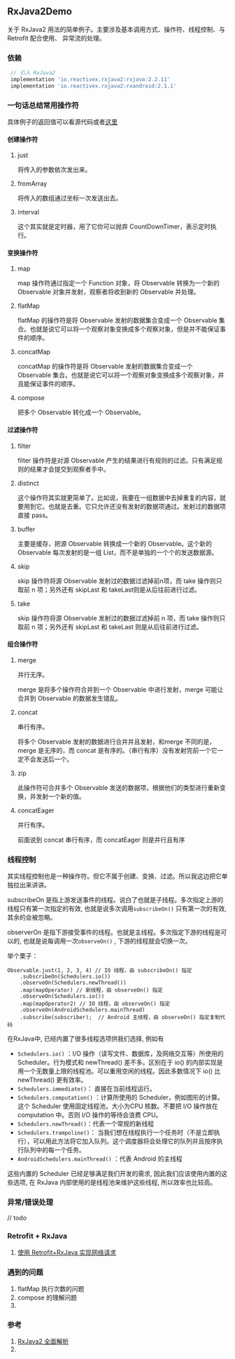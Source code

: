 ## RxJava2Demo

关于 RxJava2 用法的简单例子。主要涉及基本调用方式、操作符、线程控制、与 Retrofit 配合使用、 异常流的处理。

### 依赖

```groovy
 // 引入 RxJava2
 implementation 'io.reactivex.rxjava2:rxjava:2.2.11'
 implementation 'io.reactivex.rxjava2:rxandroid:2.1.1'
```



### 一句话总结常用操作符

具体例子的返回值可以看源代码或者[这里](https://juejin.im/post/5a43a842f265da432d2863ab#heading-9)

#### 创建操作符

1. just

   将传入的参数依次发出来。

2. fromArray

   将传入的数组通过坐标一次发送出去。

3. interval

   这个其实就是定时器，用了它你可以抛弃 CountDownTimer，表示定时执行。

#### 变换操作符

1. map

   map 操作符通过指定一个 Function 对象，将 Observable 转换为一个新的 Observable 对象并发射，观察者将收到新的 Observable 并处理。

2. flatMap

   flatMap 的操作符是将 Observable 发射的数据集合变成一个 Observable 集合。也就是说它可以将一个观察对象变换成多个观察对象，但是并不能保证事件的顺序。

3. concatMap

   concatMap 的操作符是将 Observable 发射的数据集合变成一个 Observable 集合。也就是说它可以将一个观察对象变换成多个观察对象，并且能保证事件的顺序。

4. compose

   把多个 Observable 转化成一个 Observable。

#### 过滤操作符

1. filter

   filter 操作符是对源 Observable 产生的结果进行有规则的过滤。只有满足规则的结果才会提交到观察者手中。

2. distinct

   这个操作符其实就更简单了。比如说，我要在一组数据中去掉重复的内容，就要用到它。也就是去重。它只允许还没有发射的数据项通过。发射过的数据项直接 pass。

3. buffer

   主要是缓存，把源 Observable 转换成一个新的 Observable。这个新的 Observable 每次发射的是一组 List，而不是单独的一个个的发送数据源。

4. skip

   skip 操作符将源 Observable 发射过的数据过滤掉前n项，而 take 操作则只取前 n 项；另外还有 skipLast 和 takeLast则是从后往前进行过滤。

5. take

   skip 操作符将源 Observable 发射过的数据过滤掉前 n 项，而 take 操作则只取前 n 项；另外还有 skipLast 和 takeLast 则是从后往前进行过滤。

#### 组合操作符

1. merge

   并行无序。

   merge 是将多个操作符合并到一个 Observable 中进行发射，merge 可能让合并到 Observable 的数据发生错乱。

2. concat

   串行有序。

   将多个 Observable 发射的数据进行合并并且发射，和merge 不同的是，merge 是无序的，而 concat 是有序的。（串行有序）没有发射完前一个它一定不会发送后一个。

3. zip

   此操作符可合并多个 Observable 发送的数据项，根据他们的类型进行重新变换，并发射一个新的值。

4. concatEager

   并行有序。

   前面说到 concat 串行有序，而 concatEager 则是并行且有序

### 线程控制

其实线程控制也是一种操作符。但它不属于创建、变换、过滤。所以我这边把它单独拉出来讲讲。

subscribeOn 是指上游发送事件的线程。说白了也就是子线程。多次指定上游的线程只有第一次指定的有效, 也就是说多次调用`subscribeOn()` 只有第一次的有效, 其余的会被忽略。

observerOn 是指下游接受事件的线程。也就是主线程。多次指定下游的线程是可以的, 也就是说每调用一次`observeOn()` , 下游的线程就会切换一次。

举个栗子：

```
Observable.just(1, 2, 3, 4) // IO 线程，由 subscribeOn() 指定
    .subscribeOn(Schedulers.io())
    .observeOn(Schedulers.newThread())
    .map(mapOperator) // 新线程，由 observeOn() 指定
    .observeOn(Schedulers.io())
    .map(mapOperator2) // IO 线程，由 observeOn() 指定
    .observeOn(AndroidSchedulers.mainThread) 
    .subscribe(subscriber);  // Android 主线程，由 observeOn() 指定复制代码
```

在RxJava中, 已经内置了很多线程选项供我们选择, 例如有

- `Schedulers.io()` ：I/O 操作（读写文件、数据库，及网络交互等）所使用的 Scheduler。行为模式和 newThread() 差不多。区别在于 io() 的内部实现是用一个无数量上限的线程池。可以重用空闲的线程。因此多数情况下 io() 比newThread() 更有效率。
- `Schedulers.immediate()`： 直接在当前线程运行。
- `Schedulers.computation()` ：计算所使用的 Scheduler，例如图形的计算。这个 Scheduler 使用固定线程池，大小为CPU 核数。不要把 I/O 操作放在 computation 中。否则 I/O 操作的等待会浪费 CPU。
- `Schedulers.newThread()`：代表一个常规的新线程
- `Schedulers.trampoline()`： 当我们想在线程执行一个任务时（不是立即执行），可以用此方法将它加入队列。这个调度器将会处理它的队列并且按序执行队列中的每一个任务。
- `AndroidSchedulers.mainThread()` ：代表 Android 的主线程

这些内置的 Scheduler 已经足够满足我们开发的需求, 因此我们应该使用内置的这些选项, 在 RxJava 内部使用的是线程池来维护这些线程, 所以效率也比较高。

### 异常/错误处理

// todo

### Retrofit + RxJava

1. [使用 Retrofit+RxJava 实现网络请求](https://www.jianshu.com/p/092452f287db)

### 遇到的问题

1. flatMap 执行次数的问题
2. compose 的理解问题
3. 

### 参考

1. [RxJava2 全面解析](https://juejin.im/post/5a43a842f265da432d2863ab)
2. 

